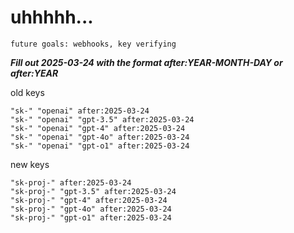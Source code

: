 # uhhhhh...

`future goals: webhooks, key verifying`



***Fill out 2025-03-24 with the format after:YEAR-MONTH-DAY or after:YEAR***

old keys
```
"sk-" "openai" after:2025-03-24
"sk-" "openai" "gpt-3.5" after:2025-03-24
"sk-" "openai" "gpt-4" after:2025-03-24
"sk-" "openai" "gpt-4o" after:2025-03-24
"sk-" "openai" "gpt-o1" after:2025-03-24
```

new keys
```
"sk-proj-" after:2025-03-24
"sk-proj-" "gpt-3.5" after:2025-03-24
"sk-proj-" "gpt-4" after:2025-03-24
"sk-proj-" "gpt-4o" after:2025-03-24
"sk-proj-" "gpt-o1" after:2025-03-24
```
